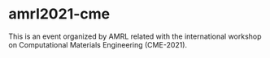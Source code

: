 # amrl2021-cme
This is an event organized by AMRL related with the international workshop on Computational Materials Engineering (CME-2021).
